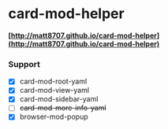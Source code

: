 # card-mod-helper

**[http://matt8707.github.io/card-mod-helper](http://matt8707.github.io/card-mod-helper)**

### Support

- [x] card-mod-root-yaml
- [x] card-mod-view-yaml
- [x] card-mod-sidebar-yaml
- [ ] ~~card-mod-more-info-yaml~~
- [x] browser-mod-popup